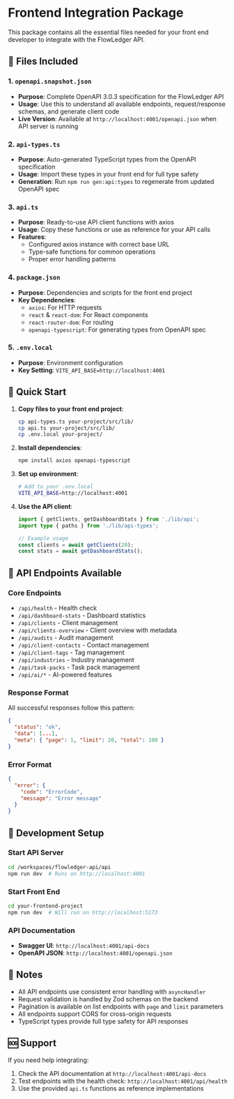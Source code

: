 # Frontend Integration Package

This package contains all the essential files needed for your front end developer to integrate with the FlowLedger API.

## 📁 Files Included

### 1. `openapi.snapshot.json`
- **Purpose**: Complete OpenAPI 3.0.3 specification for the FlowLedger API
- **Usage**: Use this to understand all available endpoints, request/response schemas, and generate client code
- **Live Version**: Available at `http://localhost:4001/openapi.json` when API server is running

### 2. `api-types.ts`
- **Purpose**: Auto-generated TypeScript types from the OpenAPI specification
- **Usage**: Import these types in your front end for full type safety
- **Generation**: Run `npm run gen:api:types` to regenerate from updated OpenAPI spec

### 3. `api.ts`
- **Purpose**: Ready-to-use API client functions with axios
- **Usage**: Copy these functions or use as reference for your API calls
- **Features**:
  - Configured axios instance with correct base URL
  - Type-safe functions for common operations
  - Proper error handling patterns

### 4. `package.json`
- **Purpose**: Dependencies and scripts for the front end project
- **Key Dependencies**:
  - `axios`: For HTTP requests
  - `react` & `react-dom`: For React components
  - `react-router-dom`: For routing
  - `openapi-typescript`: For generating types from OpenAPI spec

### 5. `.env.local`
- **Purpose**: Environment configuration
- **Key Setting**: `VITE_API_BASE=http://localhost:4001`

## 🚀 Quick Start

1. **Copy files to your front end project**:
   ```bash
   cp api-types.ts your-project/src/lib/
   cp api.ts your-project/src/lib/
   cp .env.local your-project/
   ```

2. **Install dependencies**:
   ```bash
   npm install axios openapi-typescript
   ```

3. **Set up environment**:
   ```bash
   # Add to your .env.local
   VITE_API_BASE=http://localhost:4001
   ```

4. **Use the API client**:
   ```typescript
   import { getClients, getDashboardStats } from './lib/api';
   import type { paths } from './lib/api-types';

   // Example usage
   const clients = await getClients(20);
   const stats = await getDashboardStats();
   ```

## 📡 API Endpoints Available

### Core Endpoints
- `/api/health` - Health check
- `/api/dashboard-stats` - Dashboard statistics
- `/api/clients` - Client management
- `/api/clients-overview` - Client overview with metadata
- `/api/audits` - Audit management
- `/api/client-contacts` - Contact management
- `/api/client-tags` - Tag management
- `/api/industries` - Industry management
- `/api/task-packs` - Task pack management
- `/api/ai/*` - AI-powered features

### Response Format
All successful responses follow this pattern:
```json
{
  "status": "ok",
  "data": [...],
  "meta": { "page": 1, "limit": 20, "total": 100 }
}
```

### Error Format
```json
{
  "error": {
    "code": "ErrorCode",
    "message": "Error message"
  }
}
```

## 🔧 Development Setup

### Start API Server
```bash
cd /workspaces/flowledger-api/api
npm run dev  # Runs on http://localhost:4001
```

### Start Front End
```bash
cd your-frontend-project
npm run dev  # Will run on http://localhost:5173
```

### API Documentation
- **Swagger UI**: `http://localhost:4001/api-docs`
- **OpenAPI JSON**: `http://localhost:4001/openapi.json`

## 📝 Notes

- All API endpoints use consistent error handling with `asyncHandler`
- Request validation is handled by Zod schemas on the backend
- Pagination is available on list endpoints with `page` and `limit` parameters
- All endpoints support CORS for cross-origin requests
- TypeScript types provide full type safety for API responses

## 🆘 Support

If you need help integrating:
1. Check the API documentation at `http://localhost:4001/api-docs`
2. Test endpoints with the health check: `http://localhost:4001/api/health`
3. Use the provided `api.ts` functions as reference implementations
